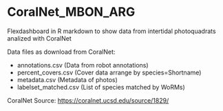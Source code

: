 # CoralNet_MBON_ARG
Flexdashboard in R markdown to show data from intertidal photoquadrats analized with CoralNet

Data files as download from CoralNet:
- annotations.csv (Data from robot annotations)
- percent_covers.csv (Cover data arrange by species=Shortname)
- metadata.csv (Metadata of photos)
- labelset_matched.csv (List of species matched by WoRMs)

CoralNet Source: https://coralnet.ucsd.edu/source/1829/


[](/view_example.png)
